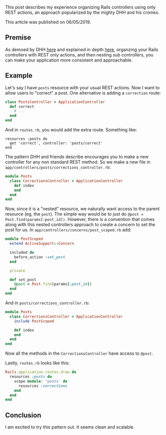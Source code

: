 This post describes my experience organizing Rails controllers using only REST actions, an approach popularized by the mighty DHH and his cronies.

This article was published on 06/05/2019.

## Premise

As demoed by DHH [here](https://twitter.com/dhh/status/453188262002429952?lang=en) and explained in depth [here](http://jeromedalbert.com/how-dhh-organizes-his-rails-controllers/), organzing your Rails controllers with REST only actions, and then nesting sub controllers, you can make your application more consistent and approachable.

## Example

Let's say I have `posts` resource with your usual REST actions. Now I want to allow users to "correct" a post. One alternative is adding a `correction` route:

```rb
class PostsController < ApplicationController
  def correct
    # ...
  end
end
```

And in `routes.rb`, you would add the extra route. Something like:

```
resources :posts do
  get 'correct', controller: 'posts/correct'
end 
```

The pattern DHH and friends describe encourages you to make a new controller for any non standard REST method. So we make a new file in `app/controllers/posts/corrections_controller.rb`:

```rb
module Posts
  class CorrectionsController < ApplicationController
    def index
    end
  end
end
```

Now, since it is a "nested" resource, we naturally want access to the parent resource (eg, the `post`). The simple way would be to just do `@post = Post.find(params[:post_id])`. However, there is a convention that comes along with this nested controllers approach to create a concern to set the post for us. In `app/controllers/concerns/post_scoped.rb` add:

```rb
module PostScoped
  extend ActiveSupport::Concern

  included do
    before_action :set_post
  end

  private

  def set_post
    @post = Post.find(params[:post_id])
  end
end
```

And in `posts/corrections_controller.rb`:

```rb
module Posts
  class CorrectionsController < ApplicationController
    include PostScoped

    def index
    end
  end
end
```

Now all the methods in the `CorrectionsController` have access to `@post`.

Lastly, `routes.rb` looks like this:

```rb
Rails.application.routes.draw do
  resources :posts do
    scope module: 'posts' do
      resources :corrections
    end
  end
end
```

## Conclusion

I am excited to try this pattern out. It seems clean and scalable.

